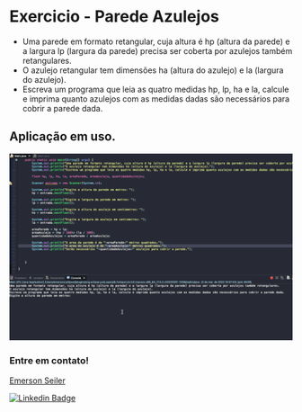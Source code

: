 # Exercicio - Parede Azulejos
- Uma parede em formato retangular, cuja altura é hp (altura da parede) e a largura lp (largura da parede) precisa ser coberta por azulejos também retangulares.
- O azulejo retangular tem dimensões ha (altura do azulejo) e la (largura do azulejo).
- Escreva um programa que leia as quatro medidas hp, lp, ha e la, calcule e imprima quanto azulejos com as medidas dadas são necessários para cobrir a parede dada.

## Aplicação em uso.

![Gif Exercicio](./img/exercicio.gif)

### Entre em contato!

[Emerson Seiler](https://www.linkedin.com/in/seileremerson/)

[![Linkedin Badge](https://img.shields.io/badge/-seileremerson-blue?style=flat-square&logo=Linkedin&logoColor=white&link=https://www.linkedin.com/in/diogoalvesti/)](https://www.linkedin.com/in/seileremerson/)